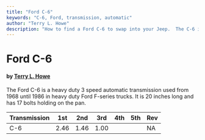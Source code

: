 ```yaml
---
title: "Ford C-6"
keywords: "C-6, Ford, transmission, automatic"
author: "Terry L. Howe"
description: "How to find a Ford C-6 to swap into your Jeep.  The C-6 is a 3 speed automatic transmission."
---
```


# Ford C-6

#### by [Terry L. Howe](mailto:txh3202@worldnet.att.net)

The Ford C-6 is a heavy duty 3 speed automatic transmission used
from 1968 until 1986 in heavy duty Ford F-series trucks.  It
is 20 inches long and has 17 bolts holding on the pan.

| Transmission | 1st | 2nd | 3rd | 4th | 5th | Rev |
| --- | --- | --- | --- | --- | --- | --- |
| C-6 | 2.46 | 1.46 | 1.00 |  |  | NA |